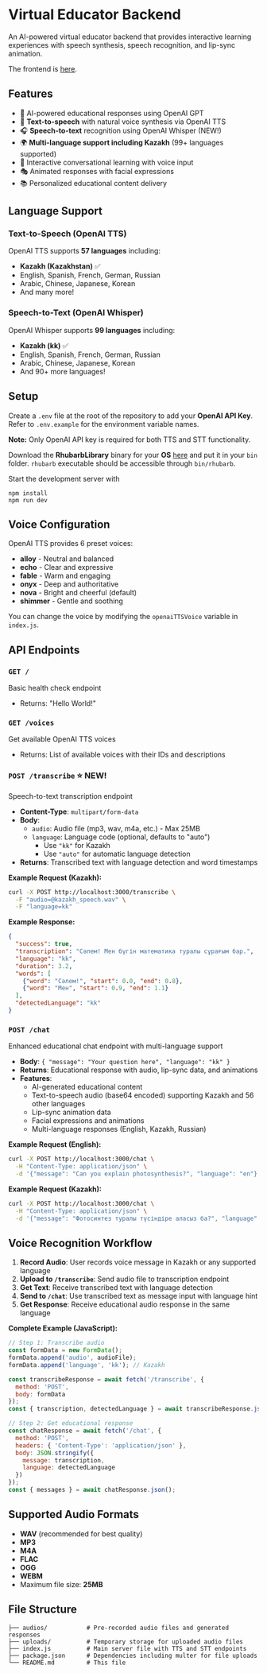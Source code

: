 # Virtual Educator Backend

An AI-powered virtual educator backend that provides interactive learning experiences with speech synthesis, speech recognition, and lip-sync animation.

The frontend is [here](https://github.com/adst0rm/ai-avatar-enhanced).

## Features
- 🤖 AI-powered educational responses using OpenAI GPT
- 🎤 **Text-to-speech** with natural voice synthesis via OpenAI TTS
- 🎧 **Speech-to-text** recognition using OpenAI Whisper (NEW!)
- 🌍 **Multi-language support including Kazakh** (99+ languages supported)
- 💬 Interactive conversational learning with voice input
- 🎭 Animated responses with facial expressions
- 📚 Personalized educational content delivery

## Language Support
### Text-to-Speech (OpenAI TTS)
OpenAI TTS supports **57 languages** including:
- **Kazakh (Kazakhstan)** ✅
- English, Spanish, French, German, Russian
- Arabic, Chinese, Japanese, Korean
- And many more!

### Speech-to-Text (OpenAI Whisper)
OpenAI Whisper supports **99 languages** including:
- **Kazakh (kk)** ✅  
- English, Spanish, French, German, Russian
- Arabic, Chinese, Japanese, Korean
- And 90+ more languages!

## Setup
Create a `.env` file at the root of the repository to add your **OpenAI API Key**. Refer to `.env.example` for the environment variable names.

**Note:** Only OpenAI API key is required for both TTS and STT functionality.

Download the **RhubarbLibrary** binary for your **OS** [here](https://github.com/DanielSWolf/rhubarb-lip-sync/releases) and put it in your `bin` folder. `rhubarb` executable should be accessible through `bin/rhubarb`.

Start the development server with
```
npm install
npm run dev
```

## Voice Configuration
OpenAI TTS provides 6 preset voices:
- **alloy** - Neutral and balanced
- **echo** - Clear and expressive  
- **fable** - Warm and engaging
- **onyx** - Deep and authoritative
- **nova** - Bright and cheerful (default)
- **shimmer** - Gentle and soothing

You can change the voice by modifying the `openaiTTSVoice` variable in `index.js`.

## API Endpoints

### `GET /`
Basic health check endpoint
- Returns: "Hello World!"

### `GET /voices`
Get available OpenAI TTS voices
- Returns: List of available voices with their IDs and descriptions

### `POST /transcribe` ⭐ NEW!
Speech-to-text transcription endpoint
- **Content-Type**: `multipart/form-data`
- **Body**: 
  - `audio`: Audio file (mp3, wav, m4a, etc.) - Max 25MB
  - `language`: Language code (optional, defaults to "auto")
    - Use `"kk"` for Kazakh
    - Use `"auto"` for automatic language detection
- **Returns**: Transcribed text with language detection and word timestamps

**Example Request (Kazakh):**
```bash
curl -X POST http://localhost:3000/transcribe \
  -F "audio=@kazakh_speech.wav" \
  -F "language=kk"
```

**Example Response:**
```json
{
  "success": true,
  "transcription": "Сәлем! Мен бүгін математика туралы сұрағым бар.",
  "language": "kk",
  "duration": 3.2,
  "words": [
    {"word": "Сәлем!", "start": 0.0, "end": 0.8},
    {"word": "Мен", "start": 0.9, "end": 1.1}
  ],
  "detectedLanguage": "kk"
}
```

### `POST /chat`
Enhanced educational chat endpoint with multi-language support
- **Body**: `{ "message": "Your question here", "language": "kk" }`
- **Returns**: Educational response with audio, lip-sync data, and animations
- **Features**: 
  - AI-generated educational content
  - Text-to-speech audio (base64 encoded) supporting Kazakh and 56 other languages
  - Lip-sync animation data
  - Facial expressions and animations
  - Multi-language responses (English, Kazakh, Russian)

**Example Request (English):**
```bash
curl -X POST http://localhost:3000/chat \
  -H "Content-Type: application/json" \
  -d '{"message": "Can you explain photosynthesis?", "language": "en"}'
```

**Example Request (Kazakh):**
```bash
curl -X POST http://localhost:3000/chat \
  -H "Content-Type: application/json" \
  -d '{"message": "Фотосинтез туралы түсіндіре аласыз ба?", "language": "kk"}'
```

## Voice Recognition Workflow

1. **Record Audio**: User records voice message in Kazakh or any supported language
2. **Upload to `/transcribe`**: Send audio file to transcription endpoint
3. **Get Text**: Receive transcribed text with language detection
4. **Send to `/chat`**: Use transcribed text as message input with language hint
5. **Get Response**: Receive educational audio response in the same language

**Complete Example (JavaScript):**
```javascript
// Step 1: Transcribe audio
const formData = new FormData();
formData.append('audio', audioFile);
formData.append('language', 'kk'); // Kazakh

const transcribeResponse = await fetch('/transcribe', {
  method: 'POST',
  body: formData
});
const { transcription, detectedLanguage } = await transcribeResponse.json();

// Step 2: Get educational response
const chatResponse = await fetch('/chat', {
  method: 'POST',
  headers: { 'Content-Type': 'application/json' },
  body: JSON.stringify({ 
    message: transcription, 
    language: detectedLanguage 
  })
});
const { messages } = await chatResponse.json();
```

## Supported Audio Formats
- **WAV** (recommended for best quality)
- **MP3** 
- **M4A**
- **FLAC**
- **OGG**
- **WEBM**
- Maximum file size: **25MB**

## File Structure
```
├── audios/           # Pre-recorded audio files and generated responses
├── uploads/          # Temporary storage for uploaded audio files
├── index.js          # Main server file with TTS and STT endpoints
├── package.json      # Dependencies including multer for file uploads
└── README.md         # This file
```
